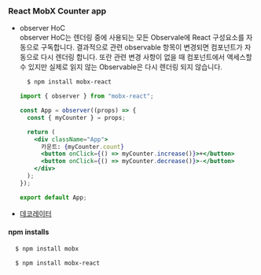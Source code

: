 ### React MobX Counter app

- observer HoC  
  observer HoC는 렌더링 중에 사용되는 모든 Observale에 React 구성요소를 자동으로 구독합니다. 결과적으로 관련 observable 항목이 변경되면 컴포넌트가 자동으로 다시 렌더링 합니다. 또란 관련 변경 사항이 없을 때 컴포넌트에서 액세스할 수 있지만 실제로 읽지 않는 Observable은 다시 렌더링 되지 않습니다.  
  ```bash
    $ npm install mobx-react
  ```  

  ```jsx
  import { observer } from "mobx-react";

  const App = observer((props) => {
    const { myCounter } = props;

    return (
      <div className="App">
        카운트: {myCounter.count}
        <button onClick={() => myCounter.increase()}>+</button>
        <button onClick={() => myCounter.decrease()}>-</button>
      </div>
    );
  });

  export default App;
  ```  
- [데코레이터](https://github.com/alliejj99/React-Mobx-Counter-Decorator-App/blob/master/README.MD)

#### npm installs
```bash
  $ npm install mobx
```
```bash
  $ npm install mobx-react
```